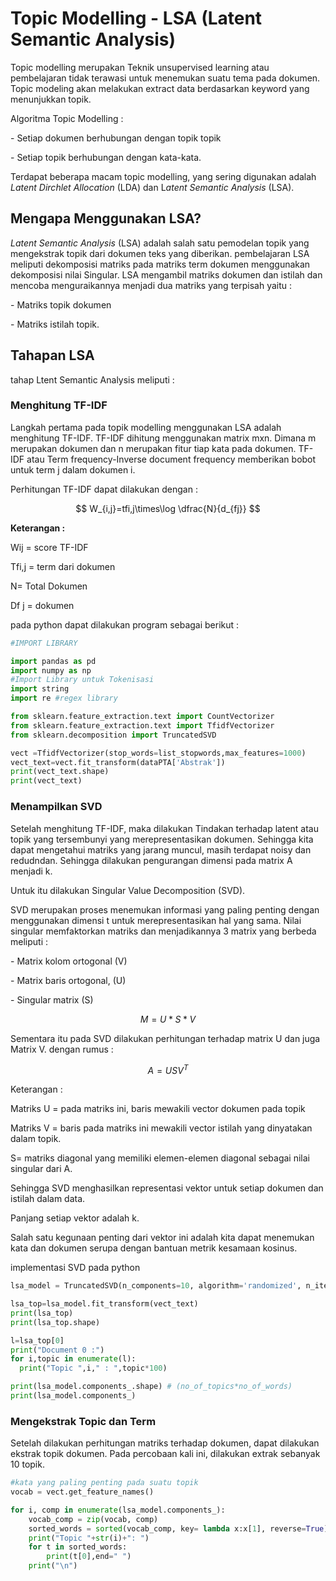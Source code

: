 # Topic Modelling - LSA (Latent Semantic Analysis)

Topic modelling merupakan Teknik unsupervised learning atau pembelajaran tidak terawasi untuk menemukan suatu tema pada dokumen. Topic modeling akan melakukan extract data berdasarkan keyword yang menunjukkan topik.

Algoritma Topic Modelling :

\-    Setiap dokumen berhubungan dengan topik topik

\-    Setiap topik berhubungan dengan kata-kata.

Terdapat beberapa macam topic modelling, yang sering digunakan adalah *Latent Dirchlet Allocation* (LDA) dan L*atent Semantic Analysis* (LSA).

## Mengapa Menggunakan LSA?

*Latent Semantic Analysis* (LSA) adalah salah satu pemodelan topik yang mengekstrak topik dari dokumen teks yang diberikan. pembelajaran LSA meliputi dekomposisi matriks pada matriks term dokumen menggunakan dekomposisi nilai Singular. LSA mengambil matriks dokumen dan istilah dan mencoba menguraikannya menjadi dua matriks yang terpisah yaitu :

\-    Matriks topik dokumen

\-    Matriks istilah topik.

## Tahapan LSA

tahap Ltent Semantic Analysis meliputi :


### Menghitung TF-IDF

Langkah pertama pada topik modelling menggunakan LSA adalah menghitung TF-IDF. TF-IDF dihitung menggunakan matrix mxn. Dimana m merupakan dokumen dan n merupakan fitur tiap kata pada dokumen. TF-IDF atau Term frequency-Inverse document frequency memberikan bobot untuk term j dalam dokumen i.

Perhitungan TF-IDF dapat dilakukan dengan :


$$
W_{i,j}=tfi,j\times\log \dfrac{N}{d_{fj}}
$$


**Keterangan :**

Wij = score TF-IDF

Tfi,j = term dari dokumen

N= Total Dokumen

Df j = dokumen

pada python dapat dilakukan program sebagai berikut :

```python
#IMPORT LIBRARY

import pandas as pd
import numpy as np
#Import Library untuk Tokenisasi
import string 
import re #regex library

from sklearn.feature_extraction.text import CountVectorizer
from sklearn.feature_extraction.text import TfidfVectorizer
from sklearn.decomposition import TruncatedSVD
```

```python
vect =TfidfVectorizer(stop_words=list_stopwords,max_features=1000) 
vect_text=vect.fit_transform(dataPTA['Abstrak'])
print(vect_text.shape)
print(vect_text)
```

### Menampilkan SVD

Setelah menghitung TF-IDF, maka dilakukan Tindakan terhadap latent atau topik yang tersembunyi yang merepresentasikan dokumen. Sehingga kita dapat mengetahui matriks yang jarang muncul, masih terdapat noisy dan redudndan. Sehingga dilakukan pengurangan dimensi pada matrix A menjadi k.

Untuk itu dilakukan Singular Value Decomposition (SVD).

SVD merupakan proses menemukan informasi yang paling penting dengan menggunakan dimensi t untuk merepresentasikan hal yang sama. Nilai singular memfaktorkan matriks dan menjadikannya 3 matrix yang berbeda meliputi :

\-    Matrix kolom ortogonal (V)

\-    Matrix baris ortogonal, (U)

\-    Singular matrix (S)


$$
M=U*S*V
$$


Sementara itu pada SVD dilakukan perhitungan terhadap matrix U dan juga Matrix V. dengan rumus :


$$
A=USV^{T}
$$


Keterangan :

Matriks U = pada matriks ini, baris mewakili vector dokumen pada topik

Matriks V = baris pada matriks ini mewakili vector istilah yang dinyatakan dalam topik.

S= matriks diagonal yang memiliki elemen-elemen diagonal sebagai nilai singular dari A.

Sehingga SVD menghasilkan representasi vektor untuk setiap dokumen dan istilah dalam data.

 Panjang setiap vektor adalah k. 

Salah satu kegunaan penting dari vektor ini adalah kita dapat menemukan kata dan dokumen serupa dengan bantuan metrik kesamaan kosinus.

implementasi SVD pada python

```python
lsa_model = TruncatedSVD(n_components=10, algorithm='randomized', n_iter=10, random_state=42)

lsa_top=lsa_model.fit_transform(vect_text)
print(lsa_top)
print(lsa_top.shape)
```

```python
l=lsa_top[0]
print("Document 0 :")
for i,topic in enumerate(l):
  print("Topic ",i," : ",topic*100)
```

```python
print(lsa_model.components_.shape) # (no_of_topics*no_of_words)
print(lsa_model.components_)
```



### Mengekstrak Topic dan Term

Setelah dilakukan perhitungan matriks terhadap dokumen, dapat dilakukan ekstrak topik dokumen. Pada percobaan kali ini, dilakukan extrak sebanyak 10 topik.

```python
#kata yang paling penting pada suatu topik
vocab = vect.get_feature_names()

for i, comp in enumerate(lsa_model.components_):
    vocab_comp = zip(vocab, comp)
    sorted_words = sorted(vocab_comp, key= lambda x:x[1], reverse=True)[:10]
    print("Topic "+str(i)+": ")
    for t in sorted_words:
        print(t[0],end=" ")
    print("\n")
```

